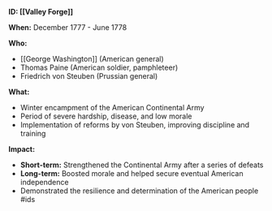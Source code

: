 **ID: [[Valley Forge]]**

**When:** December 1777 - June 1778

**Who:**
* [[George Washington]] (American general)
* Thomas Paine (American soldier, pamphleteer)
* Friedrich von Steuben (Prussian general)

**What:**
* Winter encampment of the American Continental Army
* Period of severe hardship, disease, and low morale
* Implementation of reforms by von Steuben, improving discipline and training

**Impact:**
* **Short-term:** Strengthened the Continental Army after a series of defeats
* **Long-term:** Boosted morale and helped secure eventual American independence
* Demonstrated the resilience and determination of the American people
#ids